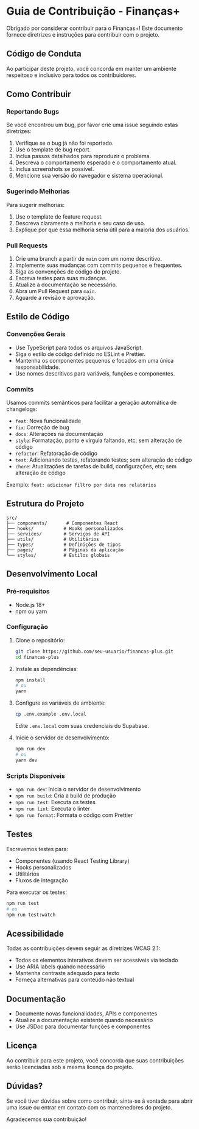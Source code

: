 # Guia de Contribuição - Finanças+

Obrigado por considerar contribuir para o Finanças+! Este documento fornece diretrizes e instruções para contribuir com o projeto.

## Código de Conduta

Ao participar deste projeto, você concorda em manter um ambiente respeitoso e inclusivo para todos os contribuidores.

## Como Contribuir

### Reportando Bugs

Se você encontrou um bug, por favor crie uma issue seguindo estas diretrizes:

1. Verifique se o bug já não foi reportado.
2. Use o template de bug report.
3. Inclua passos detalhados para reproduzir o problema.
4. Descreva o comportamento esperado e o comportamento atual.
5. Inclua screenshots se possível.
6. Mencione sua versão do navegador e sistema operacional.

### Sugerindo Melhorias

Para sugerir melhorias:

1. Use o template de feature request.
2. Descreva claramente a melhoria e seu caso de uso.
3. Explique por que essa melhoria seria útil para a maioria dos usuários.

### Pull Requests

1. Crie uma branch a partir de `main` com um nome descritivo.
2. Implemente suas mudanças com commits pequenos e frequentes.
3. Siga as convenções de código do projeto.
4. Escreva testes para suas mudanças.
5. Atualize a documentação se necessário.
6. Abra um Pull Request para `main`.
7. Aguarde a revisão e aprovação.

## Estilo de Código

### Convenções Gerais

- Use TypeScript para todos os arquivos JavaScript.
- Siga o estilo de código definido no ESLint e Prettier.
- Mantenha os componentes pequenos e focados em uma única responsabilidade.
- Use nomes descritivos para variáveis, funções e componentes.

### Commits

Usamos commits semânticos para facilitar a geração automática de changelogs:

- `feat`: Nova funcionalidade
- `fix`: Correção de bug
- `docs`: Alterações na documentação
- `style`: Formatação, ponto e vírgula faltando, etc; sem alteração de código
- `refactor`: Refatoração de código
- `test`: Adicionando testes, refatorando testes; sem alteração de código
- `chore`: Atualizações de tarefas de build, configurações, etc; sem alteração de código

Exemplo: `feat: adicionar filtro por data nos relatórios`

## Estrutura do Projeto

```
src/
├── components/       # Componentes React
├── hooks/           # Hooks personalizados
├── services/        # Serviços de API
├── utils/           # Utilitários
├── types/           # Definições de tipos
├── pages/           # Páginas da aplicação
└── styles/          # Estilos globais
```

## Desenvolvimento Local

### Pré-requisitos

- Node.js 18+
- npm ou yarn

### Configuração

1. Clone o repositório:
   ```bash
   git clone https://github.com/seu-usuario/financas-plus.git
   cd financas-plus
   ```

2. Instale as dependências:
   ```bash
   npm install
   # ou
   yarn
   ```

3. Configure as variáveis de ambiente:
   ```bash
   cp .env.example .env.local
   ```
   Edite `.env.local` com suas credenciais do Supabase.

4. Inicie o servidor de desenvolvimento:
   ```bash
   npm run dev
   # ou
   yarn dev
   ```

### Scripts Disponíveis

- `npm run dev`: Inicia o servidor de desenvolvimento
- `npm run build`: Cria a build de produção
- `npm run test`: Executa os testes
- `npm run lint`: Executa o linter
- `npm run format`: Formata o código com Prettier

## Testes

Escrevemos testes para:

- Componentes (usando React Testing Library)
- Hooks personalizados
- Utilitários
- Fluxos de integração

Para executar os testes:

```bash
npm run test
# ou
npm run test:watch
```

## Acessibilidade

Todas as contribuições devem seguir as diretrizes WCAG 2.1:

- Todos os elementos interativos devem ser acessíveis via teclado
- Use ARIA labels quando necessário
- Mantenha contraste adequado para texto
- Forneça alternativas para conteúdo não textual

## Documentação

- Documente novas funcionalidades, APIs e componentes
- Atualize a documentação existente quando necessário
- Use JSDoc para documentar funções e componentes

## Licença

Ao contribuir para este projeto, você concorda que suas contribuições serão licenciadas sob a mesma licença do projeto.

## Dúvidas?

Se você tiver dúvidas sobre como contribuir, sinta-se à vontade para abrir uma issue ou entrar em contato com os mantenedores do projeto.

Agradecemos sua contribuição!